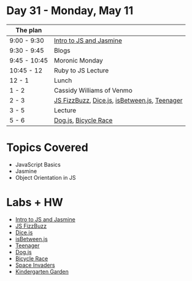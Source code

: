 # Day 31 - Monday, May 11

The plan        |      |
----------------|-------
9:00 - 9:30     | [Intro to JS and Jasmine](http://learn.co/lessons/3619)
9:30 - 9:45     | Blogs
9:45 - 10:45    | Moronic Monday
10:45 - 12      | Ruby to JS Lecture
12 - 1          | Lunch
1 - 2           | Cassidy Williams of Venmo
2 - 3           | [JS FizzBuzz](http://learn.co/lessons/3621), [Dice.js](http://learn.co/lessons/3622), [isBetween.js](http://learn.co/lessons/3620), [Teenager](http://learn.co/lessons/3623)
3 - 5           | Lecture
5 - 6           | [Dog.js](http://learn.co/lessons/3624), [Bicycle Race](http://learn.co/lessons/3625)

# Topics Covered

* JavaScript Basics
* Jasmine
* Object Orientation in JS

# Labs + HW
* [Intro to JS and Jasmine](http://learn.co/lessons/3619)
* [JS FizzBuzz](http://learn.co/lessons/3621)
* [Dice.js](http://learn.co/lessons/3622)
* [isBetween.js](http://learn.co/lessons/3620)
* [Teenager](http://learn.co/lessons/3623)
* [Dog.js](http://learn.co/lessons/3624)
* [Bicycle Race](http://learn.co/lessons/3625)
* [Space Invaders](http://learn.co/lessons/3628)
* [Kindergarten Garden](http://learn.co/lessons/3635)

